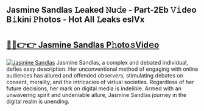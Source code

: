 ## Jasmine Sandlas 𝙻eaked 𝙽u𝚍e - Part-2Eb 𝚅𝚒deo B𝚒kini 𝙿hotos - Hot All 𝙻eaks esIVx

# <h2><a href="http://ld0r7ic.urlbe.top/?page=Jasmine+Sandlas">🔗🔗👉👉 Jasmine Sandlas P𝚑oto𝚜Vid𝚎o</a></h2>

[![Jasmine Sandlas](https://i.imgur.com/eBuTRDB.gif)](http://ld0r7ic.urlbe.top/?page=Jasmine+Sandlas)
Jasmine Sandlas, a complex and debated individual, defies easy description. Her unconventional method of engaging with online audiences has allured and offended observers, stimulating debates on consent, morality, and the intricacies of virtual societies. Regardless of her future decisions, her mark on digital media is indelible. Armed with an unwavering spirit and undeniable allure, Jasmine Sandlas journey in the digital realm is unending.
